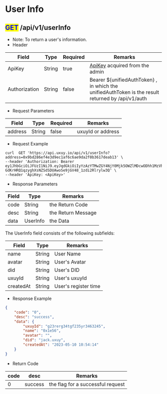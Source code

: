 # User Info

## <mark style="color:blue;">GET</mark> /api/v1/userInfo

* Note: To return a user's information.&#x20;
* Header

| Field         | Type   | Required | Remarks                                                                                           |
| ------------- | ------ | -------- | ------------------------------------------------------------------------------------------------- |
| ApiKey        | String | true     | [ApiKey](broken-reference) acquired from the admin                                                |
| Authorization | String | false    | Bearer ${unifiedAuthToken} , in which the unifiedAuthToken is the result returned by /api/v1/auth |

* Request Parameters

| Field   | Type   | Required | Remarks           |
| ------- | ------ | -------- | ----------------- |
| address | String | false    | uxuyId or address |

* Request Example

```shell
curl  GET 'https://api.uxuy.io/api/v1/userInfo?address=0x9bd286ef4e3d9ec1af6c6ae9da2f0b3617deab13' \
--header 'Authorization: Bearer ey1JhbGciOiJFUzI1NiJ9.eyJqdGkiOiIyYzAzYTMwZGY4NjY0Mjk5OWZlMDcwODhh1MzVhNGU0YiIsImlzcyI6InJlbGF0aW9ubGFicy5haSIsImlhdCI6MTY2MTQwNTQxOSwic3ViIjoiYmFmMzQta2lhYWEtYWFhYWstYWNnamEtY2FpIiwiZXhwIjoxNjYyMDEwMjE5fQ.1EVbUxmtVCm6aEVZtEAji1KuCM1dsZEOMExcYvT-GdKrHRQ1qzyghXsNZSdSDUAwoSe9jGV48_1zdi2Rlrylw3Q' \
--header 'ApiKey: <ApiKey>'
```

* Response Parameters

| Field | Type     | Remarks            |
| ----- | -------- | ------------------ |
| code  | String   | the Return Code    |
| desc  | String   | the Return Message |
| data  | UserInfo | the Data           |

The UserInfo field consists of the following subfields:

| Field     | Type   | Remarks              |
| --------- | ------ | -------------------- |
| name      | String | User Name            |
| avatar    | String | User's Avatar        |
| did       | String | User's DID           |
| uxuyId    | String | User's uxuyId        |
| createdAt | String | User's register time |

* Response Example

```json
{
    "code": "0",
    "desc": "success",
    "data": {
        "uxuyId": "g23rerg34tgf235yr3463245",
        "name": "0x1e56",
        "avatar": "",
        "did": "jack.uxuy",
        "createdAt": "2023-05-10 10:54:14"
    }
}
```

* Return Code

| code | desc    | Remarks                           |
| ---- | ------- | --------------------------------- |
| 0    | success | the flag for a successful request |
